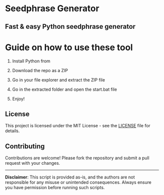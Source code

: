 # Seedphrase Generator      
       
## Fast & easy Python seedphrase generator       
            
# Guide on how to use these tool       
           
1. Install Python from         
   
2. Download the repo as a ZIP      
  
3. Go in your file explorer and extract the ZIP file    
        
4. Go in the extracted folder and open the start.bat file     
     
5. Enjoy!       
         
## License          
     
This project is licensed under the MIT License - see the [LICENSE](LICENSE) file for details.            
   
## Contributing    
       
Contributions are welcome! Please fork the repository and submit a pull request with your changes.          
       
---      
     
**Disclaimer**: This script is provided as-is, and the authors are not responsible for any misuse or unintended consequences. Always ensure you have permission before running such scripts.        